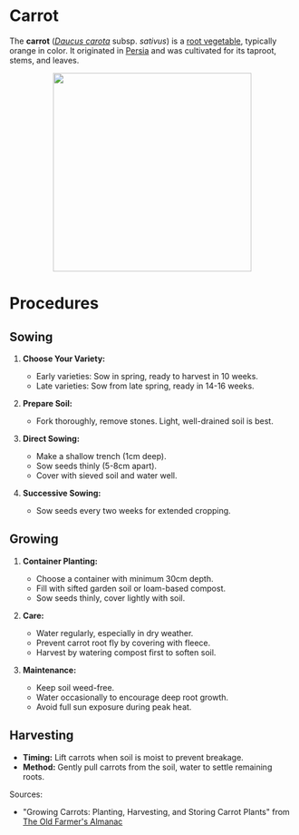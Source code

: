 ﻿# Carrot

The **carrot** (_[Daucus carota](https://en.wikipedia.org/wiki/Daucus_carota 'Daucus carota')_ subsp. _sativus_) is a [root vegetable](https://en.wikipedia.org/wiki/Root_vegetable 'Root vegetable'), typically orange in color. It originated in [Persia](https://en.wikipedia.org/wiki/Greater_Iran 'Greater Iran') and was cultivated for its taproot, stems, and leaves.

<div style="width:100%;display:flex;justify-content:center;">
<img src="https://edis.ifas.ufl.edu/image/AE588/Daommp9azk/Iufyskt0pw/Iufyskt0pw-2048.webp" height="350px" />
</div>

# Procedures

## Sowing

1. **Choose Your Variety:**

   - Early varieties: Sow in spring, ready to harvest in 10 weeks.
   - Late varieties: Sow from late spring, ready in 14-16 weeks.

2. **Prepare Soil:**

   - Fork thoroughly, remove stones. Light, well-drained soil is best.

3. **Direct Sowing:**

   - Make a shallow trench (1cm deep).
   - Sow seeds thinly (5-8cm apart).
   - Cover with sieved soil and water well.

4. **Successive Sowing:**
   - Sow seeds every two weeks for extended cropping.

## Growing

1. **Container Planting:**

   - Choose a container with minimum 30cm depth.
   - Fill with sifted garden soil or loam-based compost.
   - Sow seeds thinly, cover lightly with soil.

2. **Care:**

   - Water regularly, especially in dry weather.
   - Prevent carrot root fly by covering with fleece.
   - Harvest by watering compost first to soften soil.

3. **Maintenance:**
   - Keep soil weed-free.
   - Water occasionally to encourage deep root growth.
   - Avoid full sun exposure during peak heat.

## Harvesting

- **Timing:** Lift carrots when soil is moist to prevent breakage.
- **Method:** Gently pull carrots from the soil, water to settle remaining roots.

Sources:

- "Growing Carrots: Planting, Harvesting, and Storing Carrot Plants" from [The Old Farmer's Almanac](https://www.almanac.com/plant/carrots)
